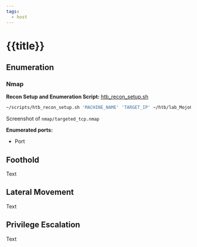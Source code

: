 ```yaml
---
tags:
  - host
---
```

# {{title}}

## Enumeration

### Nmap

**Recon Setup and Enumeration Script:** [htb_recon_setup.sh](https://raw.githubusercontent.com/Mojo8898/scripts/main/htb_recon_setup.sh)

```bash
~/scripts/htb_recon_setup.sh 'MACHINE_NAME' 'TARGET_IP' ~/htb/lab_Mojo098.ovpn
```

Screenshot of `nmap/targeted_tcp.nmap`

**Enumerated ports:**

- Port

## Foothold

Text

## Lateral Movement

Text

## Privilege Escalation

Text
